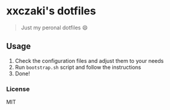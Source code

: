# xxczaki's dotfiles

> Just my peronal dotfiles :smile:

## Usage

1. Check the configuration files and adjust them to your needs
2. Run `bootstrap.sh` script and follow the instructions
3. Done!

### License

MIT
